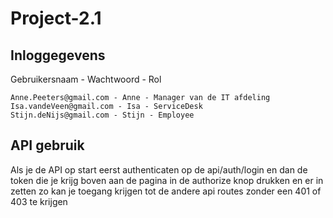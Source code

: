 # Project-2.1

## Inloggegevens <br>
Gebruikersnaam - Wachtwoord - Rol <br>
```
Anne.Peeters@gmail.com - Anne - Manager van de IT afdeling
Isa.vandeVeen@gmail.com - Isa - ServiceDesk
Stijn.deNijs@gmail.com - Stijn - Employee
```

## API gebruik
Als je de API op start eerst authenticaten op de api/auth/login en dan de token die je krijg boven aan de pagina in de authorize knop drukken en er in zetten zo kan je toegang krijgen tot de andere api routes zonder een 401 of 403 te krijgen
